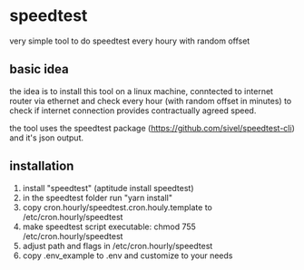 # speedtest

very simple tool to do speedtest every houry with random offset

## basic idea
the idea is to install this tool on a linux machine, conntected to internet router via ethernet and check every hour (with random offset in minutes) to check if internet connection provides contractually agreed speed.

the tool uses the speedtest package (https://github.com/sivel/speedtest-cli) and it's json output. 

## installation

1. install "speedtest" (aptitude install speedtest)
2. in the speedtest folder run "yarn install" 
3. copy cron.hourly/speedtest.cron.houly.template to /etc/cron.hourly/speedtest
4. make speedtest script executable: chmod 755 /etc/cron.hourly/speedtest
5. adjust path and flags in /etc/cron.hourly/speedtest
6. copy .env_example to .env and customize to your needs

